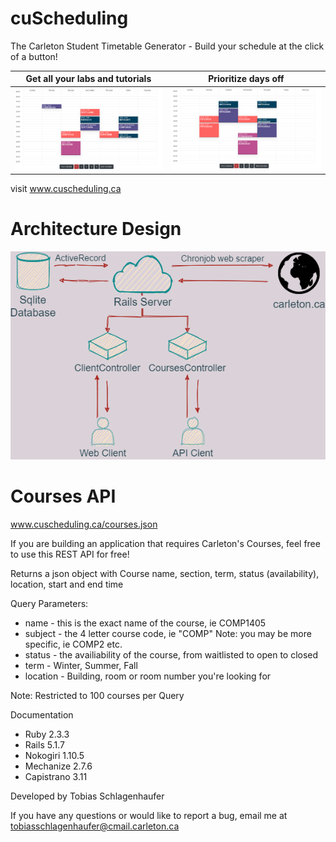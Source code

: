 # cuScheduling

The Carleton Student Timetable Generator - Build your schedule at the click of a button!

| Get all your labs and tutorials  |       Prioritize days off        |
| :------------------------------: | :------------------------------: |
| ![alt-1](cus_1.png "schedule-1") | ![alt-2](cus_2.png "schedule-2") |

visit www.cuscheduling.ca

# Architecture Design

![alt-3](cuscheduling_architecture.png "architecture diagram")

# Courses API

www.cuscheduling.ca/courses.json

If you are building an application that requires Carleton's Courses, feel free to use this REST API for free!

Returns a json object with Course name, section, term, status (availability), location, start and end time

Query Parameters:

- name - this is the exact name of the course, ie COMP1405
- subject - the 4 letter course code, ie "COMP" Note: you may be more specific, ie COMP2 etc.
- status - the availiability of the course, from waitlisted to open to closed
- term - Winter, Summer, Fall
- location - Building, room or room number you're looking for

Note: Restricted to 100 courses per Query

Documentation

- Ruby 2.3.3
- Rails 5.1.7
- Nokogiri 1.10.5
- Mechanize 2.7.6
- Capistrano 3.11

Developed by Tobias Schlagenhaufer

If you have any questions or would like to report a bug, email me at tobiasschlagenhaufer@cmail.carleton.ca
